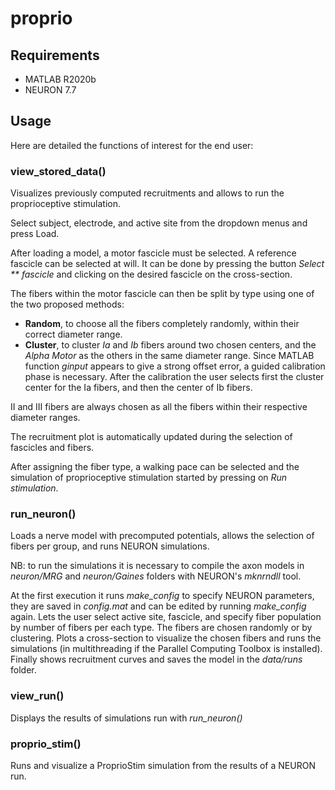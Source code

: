 # proprio

## Requirements

-   MATLAB R2020b
-   NEURON 7.7

## Usage

Here are detailed the functions of interest for the end user:

### view_stored_data()
Visualizes previously computed recruitments and allows to run the proprioceptive stimulation.

Select subject, electrode, and active site from the dropdown menus and press Load.

After loading a model, a motor fascicle must be selected. A reference fascicle can be selected at will.
It can be done by pressing the button _Select ** fascicle_ and clicking on the desired fascicle on the cross-section.

The fibers within the motor fascicle can then be split by type using one of the two proposed methods:
-   **Random**, to choose all the fibers completely randomly, within their correct diameter range.
-   **Cluster**, to cluster *Ia* and *Ib* fibers around two chosen centers, and the _Alpha Motor_ as the others in the same diameter range.
    Since MATLAB function _ginput_ appears to give a strong offset error, a guided calibration phase is necessary. After the calibration the
    user selects first the cluster center for the Ia fibers, and then the center of Ib fibers.

II and III fibers are always chosen as all the fibers within their respective diameter ranges.

The recruitment plot is automatically updated during the selection of fascicles and fibers.

After assigning the fiber type, a walking pace can be selected and
the simulation of proprioceptive stimulation started by pressing on _Run stimulation_.

### run_neuron()
Loads a nerve model with precomputed potentials, allows the selection of fibers per group, and runs NEURON simulations.

NB: to run the simulations it is necessary to compile the axon models in _neuron/MRG_ and _neuron/Gaines_ folders with NEURON's _mknrndll_ tool.

At the first execution it runs _make\_config_ to specify NEURON parameters, they are saved in _config.mat_ and can be edited by running _make\_config_ again.
Lets the user select active site, fascicle, and specify fiber population by number of fibers per each type. The fibers are chosen randomly or by clustering.
Plots a cross-section to visualize the chosen fibers and runs the simulations (in multithreading if the Parallel Computing Toolbox is installed).
Finally shows recruitment curves and saves the model in the _data/runs_ folder.

### view_run()
Displays the results of simulations run with _run_neuron()_

### proprio_stim()
Runs and visualize a ProprioStim simulation from the results of a NEURON run.
